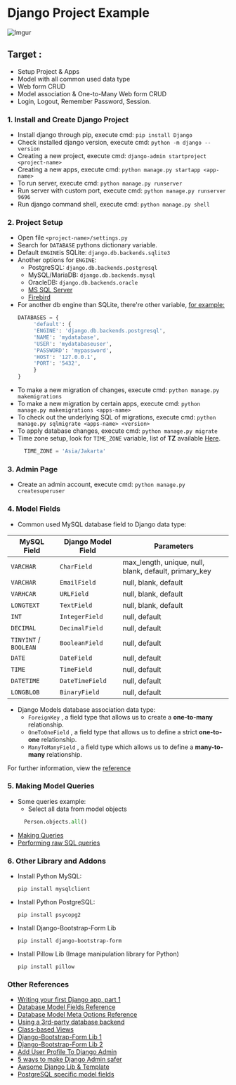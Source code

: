 # Django Project Example
![Imgur](http://i.imgur.com/f1wjEMX.jpg)

## Target :
* Setup Project & Apps
* Model with all common used data type
* Web form CRUD
* Model association & One-to-Many Web form CRUD
* Login, Logout, Remember Password, Session.

### 1. Install and Create Django Project
* Install django through pip, execute cmd: `pip install Django`
* Check installed django version, execute cmd: `python -m django --version`
* Creating a new project, execute cmd: `django-admin startproject <project-name>`
* Creating a new apps, execute cmd: `python manage.py startapp <app-name>`
* To run server, execute cmd: `python manage.py runserver`
* Run server with custom port, execute cmd: `python manage.py runserver 9696`
* Run django command shell, execute cmd: `python manage.py shell`

### 2. Project Setup
* Open file `<project-name>/settings.py`
* Search for `DATABASE` pythons dictionary variable.
* Default `ENGINE`is SQLite: `django.db.backends.sqlite3`
* Another options for `ENGINE`:
	* PostgreSQL: `django.db.backends.postgresql`
	* MySQL/MariaDB: `django.db.backends.mysql`
	* OracleDB: `django.db.backends.oracle`
	* [MS SQL Server](https://django-mssql.readthedocs.io/en/latest/settings.html#databases)
	* [Firebird](https://github.com/maxirobaina/django-firebird)
* For another db engine than SQLite, there're other variable, [for example:](https://docs.djangoproject.com/en/1.11/ref/settings/#std:setting-DATABASES)
	```python
	DATABASES = {
         'default': {
         'ENGINE': 'django.db.backends.postgresql',
         'NAME': 'mydatabase',
         'USER': 'mydatabaseuser',
         'PASSWORD': 'mypassword',
         'HOST': '127.0.0.1',
         'PORT': '5432',
         }
    }
    ```
* To make a new migration of changes, execute cmd: `python manage.py makemigrations`    
* To make a new migration by certain apps, execute cmd: `python manage.py makemigrations <apps-name>`
* To check out the underlying SQL of migrations, execute cmd: `python manage.py sqlmigrate <apps-name> <version>`
* To apply database changes, execute cmd: `python manage.py migrate`	
* Time zone setup, look for `TIME_ZONE` variable, list of **TZ** available [Here](https://en.wikipedia.org/wiki/List_of_tz_database_time_zones).
    ```python
      TIME_ZONE = 'Asia/Jakarta'
    ```

### 3. Admin Page
 * Create an admin account, execute cmd: `python manage.py createsuperuser`

### 4. Model Fields
* Common used MySQL database field to Django data type:

| MySQL Field| Django Model Field | Parameters |
|---|---|---|
| `VARCHAR` | `CharField` | max_length, unique, null, blank, default, primary_key |
| `VARCHAR` | `EmailField` | null, blank, default |
| `VARHCAR` | `URLField` | null, blank, default |
| `LONGTEXT` | `TextField` | null, blank, default |
| `INT` | `IntegerField` | null, default |
| `DECIMAL` | `DecimalField` | null, default |
| `TINYINT` / `BOOLEAN` | `BooleanField` | null, default |
| `DATE` | `DateField` | null, default |
| `TIME` | `TimeField` | null, default |
| `DATETIME` | `DateTimeField` | null, default |
| `LONGBLOB` | `BinaryField` | null, default |

* Django Models database association data type:
    * `ForeignKey` , a field type that allows us to create a **one-to-many** relationship.
    * `OneToOneField` , a field type that allows us to define a strict **one-to-one** relationship.
    * `ManyToManyField` , a field type which allows us to define a **many-to-many** relationship.

For further information, view the [reference](https://docs.djangoproject.com/en/1.11/ref/models/fields/)

### 5. Making Model Queries
* Some queries example:
    * Select all data from model objects
    ```python
      Person.objects.all() 
    ```
* [Making Queries](https://docs.djangoproject.com/en/1.11/topics/db/queries/)
* [Performing raw SQL queries](https://docs.djangoproject.com/en/1.11/topics/db/sql/)


### 6. Other Library and Addons
* Install Python MySQL:
    ```commandline
    pip install mysqlclient  
    ```
* Install Python PostgreSQL:
    ```commandline
    pip install psycopg2     
    ```
* Install Django-Bootstrap-Form Lib
    ```commandline
    pip install django-bootstrap-form     
    ```      
* Install Pillow Lib (Image manipulation library for Python)
    ```commandline
    pip install pillow     
    ```       
    
### Other References
* [Writing your first Django app, part 1](https://docs.djangoproject.com/en/1.11/intro/tutorial01/)
* [Database Model Fields Reference](https://docs.djangoproject.com/en/1.11/ref/models/fields/)
* [Database Model Meta Options Reference](https://docs.djangoproject.com/en/1.11/ref/models/options/)
* [Using a 3rd-party database backend](https://docs.djangoproject.com/en/1.11/ref/databases/#using-a-3rd-party-database-backend)
* [Class-based Views](https://docs.djangoproject.com/en/1.10/topics/class-based-views/)
* [Django-Bootstrap-Form Lib 1](https://django-bootstrap-form.readthedocs.io/en/latest/)
* [Django-Bootstrap-Form Lib 2](https://github.com/tzangms/django-bootstrap-form)
* [Add User Profile To Django Admin](https://simpleisbetterthancomplex.com/tutorial/2016/11/23/how-to-add-user-profile-to-django-admin.html)
* [5 ways to make Django Admin safer](https://hackernoon.com/5-ways-to-make-django-admin-safer-eb7753698ac8)
* [Awsome Django Lib & Template](http://awesome-django.com/)
* [PostgreSQL specific model fields](https://docs.djangoproject.com/en/1.11/ref/contrib/postgres/fields/)